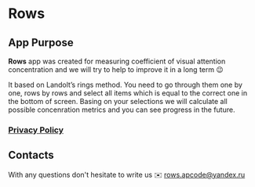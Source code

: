 # Rows

## App Purpose

**Rows** app was created for measuring coefficient of visual attention concentration and we will try to help to improve it in a long term 😉

It based on Landolt’s rings method. You need to go through them one by one, rows by rows and select all items which is equal to the correct one in the bottom of screen. Basing on your selections we will calculate all possible concenration metrics and you can see progress in the future.

### [Privacy Policy](https://pashcal.github.io/rows/privacy)

## Contacts

With any questions don't hesitate to write us ✉️ <rows.apcode@yandex.ru>
